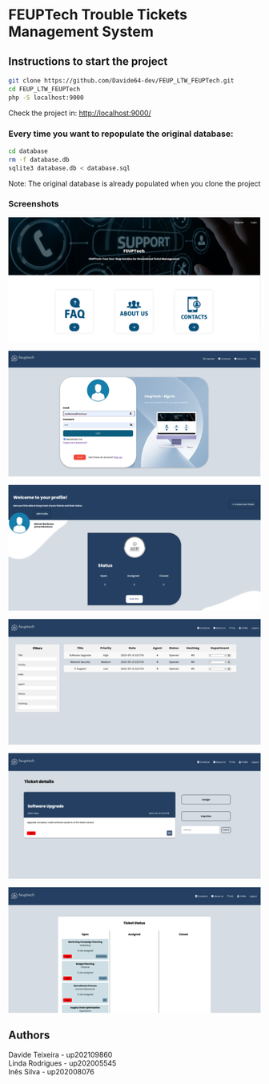 # FEUPTech Trouble Tickets Management System

## Instructions to start the project

```sh
git clone https://github.com/Davide64-dev/FEUP_LTW_FEUPTech.git
cd FEUP_LTW_FEUPTech
php -S localhost:9000
```
Check the project in:
[http://localhost:9000/](http://localhost:9000/)

### Every time you want to repopulate the original database:

```sh
cd database
rm -f database.db
sqlite3 database.db < database.sql
```

Note: The original database is already populated when you clone the project


### Screenshots


![../screenshots/index.png](screenshots/index.png)


![../screenshots/login.png](screenshots/login.png)


![../screenshots/profile.png](screenshots/profile.png)


![../screenshots/all_tickets.png](screenshots/all_tickets.png)


![../screenshots/ticket_detail.png](screenshots/ticket_detail.png)

![../screenshots/tickets_user.png](screenshots/tickets_user.png)





## Authors

Davide Teixeira - up202109860
<br>
Linda Rodrigues - up202005545
<br>
Inês Silva - up202008076




<!--[![Open in Visual Studio Code](https://classroom.github.com/assets/open-in-vscode-c66648af7eb3fe8bc4f294546bfd86ef473780cde1dea487d3c4ff354943c9ae.svg)](https://classroom.github.com/online_ide?assignment_repo_id=10557410&assignment_repo_type=AssignmentRepo) --!>
